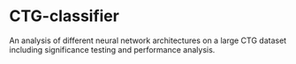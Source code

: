 # CTG-classifier
An analysis of different neural network architectures on a large CTG dataset including significance testing and performance analysis.
